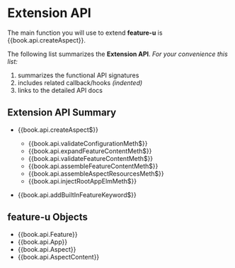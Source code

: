 # Extension API

The main function you will use to extend **feature-u** is
{{book.api.createAspect}}.

The following list summarizes the **Extension API**.  _For your
convenience this list:_

1. summarizes the functional API signatures
1. includes related callback/hooks _(indented)_
1. links to the detailed API docs

## Extension API Summary

* {{book.api.createAspect$}}
  * {{book.api.validateConfigurationMeth$}}
  * {{book.api.expandFeatureContentMeth$}}
  * {{book.api.validateFeatureContentMeth$}}
  * {{book.api.assembleFeatureContentMeth$}}
  * {{book.api.assembleAspectResourcesMeth$}}
  * {{book.api.injectRootAppElmMeth$}}


* {{book.api.addBuiltInFeatureKeyword$}}



## feature-u Objects

* {{book.api.Feature}}
* {{book.api.App}}
* {{book.api.Aspect}}
* {{book.api.AspectContent}}
